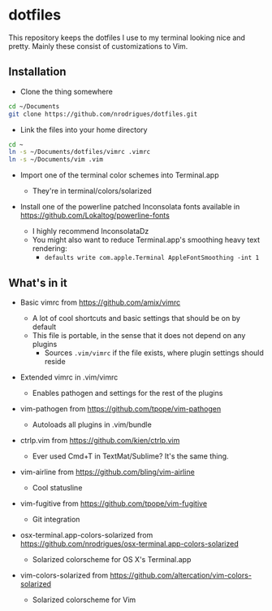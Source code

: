 # dotfiles

This repository keeps the dotfiles I use to my terminal looking nice and pretty.
Mainly these consist of customizations to Vim.

## Installation

* Clone the thing somewhere
```sh
cd ~/Documents
git clone https://github.com/nrodrigues/dotfiles.git
```

* Link the files into your home directory
```sh
cd ~
ln -s ~/Documents/dotfiles/vimrc .vimrc
ln -s ~/Documents/vim .vim
```

* Import one of the terminal color schemes into Terminal.app
  * They're in terminal/colors/solarized

* Install one of the powerline patched Inconsolata fonts available in https://github.com/Lokaltog/powerline-fonts
  * I highly recommend InconsolataDz
  * You might also want to reduce Terminal.app's smoothing heavy text rendering:
    * `defaults write com.apple.Terminal AppleFontSmoothing -int 1`

## What's in it

* Basic vimrc from https://github.com/amix/vimrc
  * A lot of cool shortcuts and basic settings that should be on by default
  * This file is portable, in the sense that it does not depend on any plugins
    * Sources `.vim/vimrc` if the file exists, where plugin settings should reside

* Extended vimrc in .vim/vimrc
  * Enables pathogen and settings for the rest of the plugins

* vim-pathogen from https://github.com/tpope/vim-pathogen
  * Autoloads all plugins in .vim/bundle

* ctrlp.vim from https://github.com/kien/ctrlp.vim
  * Ever used Cmd+T in TextMat/Sublime? It's the same thing.

* vim-airline from https://github.com/bling/vim-airline
  * Cool statusline

* vim-fugitive from https://github.com/tpope/vim-fugitive
  * Git integration

* osx-terminal.app-colors-solarized from https://github.com/nrodrigues/osx-terminal.app-colors-solarized
  * Solarized colorscheme for OS X's Terminal.app

* vim-colors-solarized from https://github.com/altercation/vim-colors-solarized
  * Solarized colorscheme for Vim

